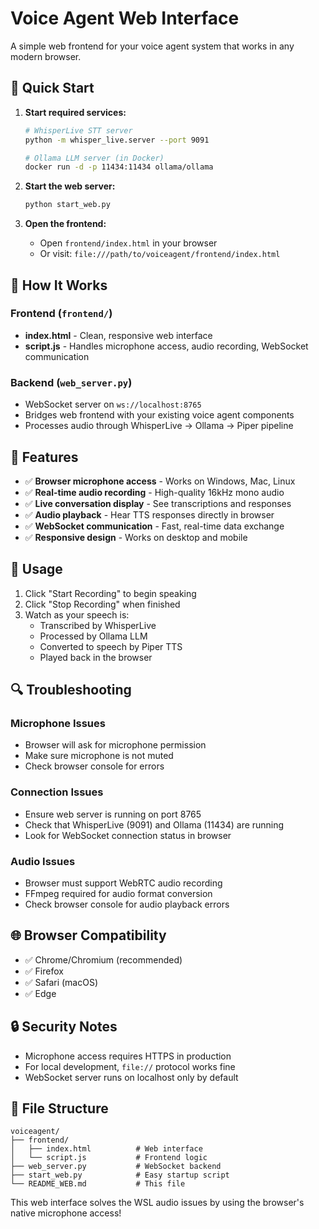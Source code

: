 # Voice Agent Web Interface

A simple web frontend for your voice agent system that works in any modern browser.

## 🚀 Quick Start

1. **Start required services:**
   ```bash
   # WhisperLive STT server
   python -m whisper_live.server --port 9091
   
   # Ollama LLM server (in Docker)
   docker run -d -p 11434:11434 ollama/ollama
   ```

2. **Start the web server:**
   ```bash
   python start_web.py
   ```

3. **Open the frontend:**
   - Open `frontend/index.html` in your browser
   - Or visit: `file:///path/to/voiceagent/frontend/index.html`

## 🎯 How It Works

### Frontend (`frontend/`)
- **index.html** - Clean, responsive web interface
- **script.js** - Handles microphone access, audio recording, WebSocket communication

### Backend (`web_server.py`)
- WebSocket server on `ws://localhost:8765`
- Bridges web frontend with your existing voice agent components
- Processes audio through WhisperLive → Ollama → Piper pipeline

## 🔧 Features

- ✅ **Browser microphone access** - Works on Windows, Mac, Linux
- ✅ **Real-time audio recording** - High-quality 16kHz mono audio
- ✅ **Live conversation display** - See transcriptions and responses
- ✅ **Audio playback** - Hear TTS responses directly in browser
- ✅ **WebSocket communication** - Fast, real-time data exchange
- ✅ **Responsive design** - Works on desktop and mobile

## 🎤 Usage

1. Click "Start Recording" to begin speaking
2. Click "Stop Recording" when finished
3. Watch as your speech is:
   - Transcribed by WhisperLive
   - Processed by Ollama LLM
   - Converted to speech by Piper TTS
   - Played back in the browser

## 🔍 Troubleshooting

### Microphone Issues
- Browser will ask for microphone permission
- Make sure microphone is not muted
- Check browser console for errors

### Connection Issues
- Ensure web server is running on port 8765
- Check that WhisperLive (9091) and Ollama (11434) are running
- Look for WebSocket connection status in browser

### Audio Issues
- Browser must support WebRTC audio recording
- FFmpeg required for audio format conversion
- Check browser console for audio playback errors

## 🌐 Browser Compatibility

- ✅ Chrome/Chromium (recommended)
- ✅ Firefox
- ✅ Safari (macOS)
- ✅ Edge

## 🔒 Security Notes

- Microphone access requires HTTPS in production
- For local development, `file://` protocol works fine
- WebSocket server runs on localhost only by default

## 📁 File Structure

```
voiceagent/
├── frontend/
│   ├── index.html          # Web interface
│   └── script.js           # Frontend logic
├── web_server.py           # WebSocket backend
├── start_web.py            # Easy startup script
└── README_WEB.md           # This file
```

This web interface solves the WSL audio issues by using the browser's native microphone access!